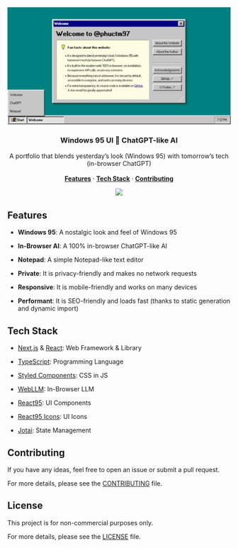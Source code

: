 <a href="https://www.phuctm97.com">
  <img alt="A portfolio with Windows 95 UI and ChatGPT-like AI" src="app/opengraph-image.png">
</a>
<h3 align="center">Windows 95 UI 💞 ChatGPT-like AI</h3>
<p align="center">
  A portfolio that blends yesterday’s look (Windows 95) with tomorrow’s tech (in-browser ChatGPT)
  <br />
  <br />
  <a href="#features"><strong>Features</strong></a> ·
  <a href="#tech-stack"><strong>Tech Stack</strong></a> ·
  <a href="#contributing"><strong>Contributing</strong></a>
</p>
<p align="center">
  <a href="https://x.com/phuctm97"><img src="https://img.shields.io/twitter/follow/phuctm97" /></a>
</p>

## Features

- **Windows 95**: A nostalgic look and feel of Windows 95

- **In-Browser AI**: A 100% in-browser ChatGPT-like AI

- **Notepad**: A simple Notepad-like text editor

- **Private**: It is privacy-friendly and makes no network requests

- **Responsive**: It is mobile-friendly and works on many devices

- **Performant**: It is SEO-friendly and loads fast (thanks to static generation and dynamic import)

## Tech Stack

- [Next.js] & [React]: Web Framework & Library

- [TypeScript]: Programming Language

- [Styled Components]: CSS in JS

- [WebLLM]: In-Browser LLM

- [React95]: UI Components

- [React95 Icons]: UI Icons

- [Jotai]: State Management

## Contributing

If you have any ideas, feel free to open an issue or submit a pull request.

For more details, please see the [CONTRIBUTING](CONTRIBUTING.md) file.

## License

This project is for non-commercial purposes only.

For more details, please see the [LICENSE](LICENSE.md) file.

<!-- Links -->

[Next.js]: https://nextjs.org
[React]: https://react.dev
[TypeScript]: https://www.typescriptlang.org
[Styled Components]: https://styled-components.com
[WebLLM]: https://webllm.mlc.ai
[React95]: https://react95.io
[React95 Icons]: https://react95.github.io/React95
[Jotai]: https://jotai.org
